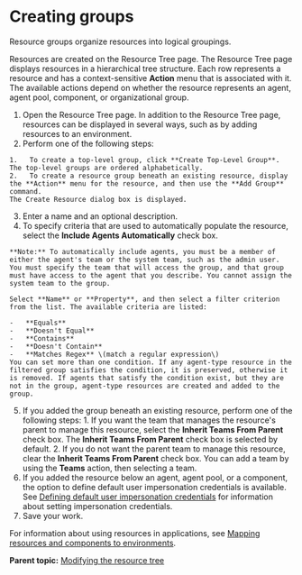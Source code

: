 # Creating groups

Resource groups organize resources into logical groupings.

Resources are created on the Resource Tree page. The Resource Tree page displays resources in a hierarchical tree structure. Each row represents a resource and has a context-sensitive **Action** menu that is associated with it. The available actions depend on whether the resource represents an agent, agent pool, component, or organizational group.

1.   Open the Resource Tree page. In addition to the Resource Tree page, resources can be displayed in several ways, such as by adding resources to an environment.
2.   Perform one of the following steps: 

    1.   To create a top-level group, click **Create Top-Level Group**. The top-level groups are ordered alphabetically.
    2.   To create a resource group beneath an existing resource, display the **Action** menu for the resource, and then use the **Add Group** command. 
    The Create Resource dialog box is displayed.

3.  Enter a name and an optional description.
4.   To specify criteria that are used to automatically populate the resource, select the **Include Agents Automatically** check box. 

    **Note:** To automatically include agents, you must be a member of either the agent's team or the system team, such as the admin user. You must specify the team that will access the group, and that group must have access to the agent that you describe. You cannot assign the system team to the group.

    Select **Name** or **Property**, and then select a filter criterion from the list. The available criteria are listed:

    -   **Equals** 
    -   **Doesn't Equal** 
    -   **Contains** 
    -   **Doesn't Contain** 
    -   **Matches Regex** \(match a regular expression\)
    You can set more than one condition. If any agent-type resource in the filtered group satisfies the condition, it is preserved, otherwise it is removed. If agents that satisfy the condition exist, but they are not in the group, agent-type resources are created and added to the group.

5.   If you added the group beneath an existing resource, perform one of the following steps: 
    1.   If you want the team that manages the resource's parent to manage this resource, select the **Inherit Teams From Parent** check box. The **Inherit Teams From Parent** check box is selected by default.
    2.   If you do not want the parent team to manage this resource, clear the **Inherit Teams From Parent** check box. You can add a team by using the **Teams** action, then selecting a team.
6.  If you added the resource below an agent, agent pool, or a component, the option to define default user impersonation credentials is available. See [Defining default user impersonation credentials](resources_impersonation.md#) for information about setting impersonation credentials.
7.  Save your work.

For information about using resources in applications, see [Mapping resources and components to environments](app_environment_mapping.md#).

**Parent topic:** [Modifying the resource tree](../topics/resource_tree_modify.md)

